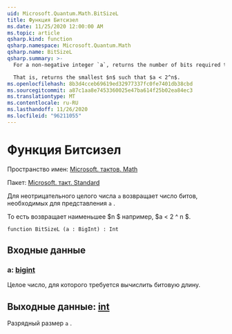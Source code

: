 ```yaml
---
uid: Microsoft.Quantum.Math.BitSizeL
title: Функция Битсизел
ms.date: 11/25/2020 12:00:00 AM
ms.topic: article
qsharp.kind: function
qsharp.namespace: Microsoft.Quantum.Math
qsharp.name: BitSizeL
qsharp.summary: >-
  For a non-negative integer `a`, returns the number of bits required to represent `a`.

  That is, returns the smallest $n$ such that $a < 2^n$.
ms.openlocfilehash: 8b3d4cceb69619ed32977337fc0fe7401db38cbd
ms.sourcegitcommit: a87c1aa8e7453360025e47ba614f25b02ea84ec3
ms.translationtype: MT
ms.contentlocale: ru-RU
ms.lasthandoff: 11/26/2020
ms.locfileid: "96211055"
---
```

# <a name="bitsizel-function"></a>Функция Битсизел

Пространство имен: [Microsoft. тактов. Math](xref:Microsoft.Quantum.Math)

Пакет: [Microsoft. такт. Standard](https://nuget.org/packages/Microsoft.Quantum.Standard)


Для неотрицательного целого числа `a` возвращает число битов, необходимых для представления `a` .

То есть возвращает наименьшее $n $ например, $a < 2 ^ n $.

```qsharp
function BitSizeL (a : BigInt) : Int
```


## <a name="input"></a>Входные данные

### <a name="a--bigint"></a>a: [bigint](xref:microsoft.quantum.lang-ref.bigint)

Целое число, для которого требуется вычислить битовую длину.



## <a name="output--int"></a>Выходные данные: [int](xref:microsoft.quantum.lang-ref.int)

Разрядный размер `a` .